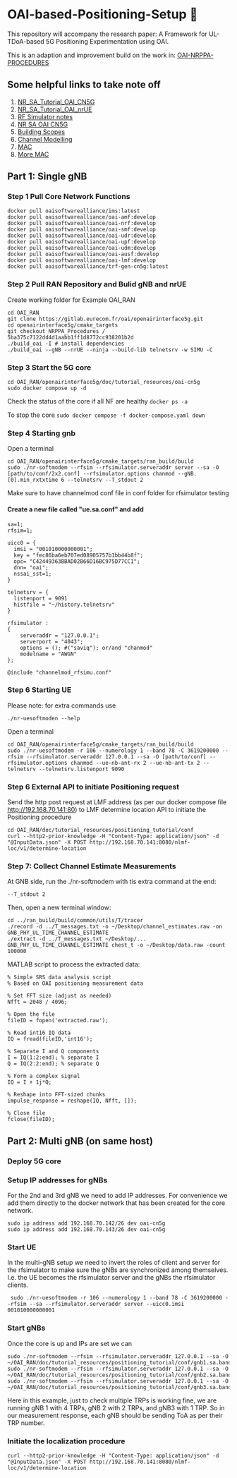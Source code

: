 # OAI-based-Positioning-Setup 🚀
This repository will accompany the research paper: A Framework for UL-TDoA-based 5G Positioning Experimentation using OAI.

This is an adaption and improvement build on the work in: [OAI-NRPPA-PROCEDURES](https://gitlab.eurecom.fr/oai/openairinterface5g/-/blob/NRPPA_Procedures/doc/tutorial_resources/Positioning%20Tutorial/Positioning%20Testing%20Setup%20Guide.docx?ref_type=heads)

## Some helpful links to take note off
1. [NR_SA_Tutorial_OAI_CN5G](https://gitlab.eurecom.fr/oai/openairinterface5g/-/blob/develop/doc/NR_SA_Tutorial_OAI_CN5G.md#22-oai-cn5g-configuration-files)
2. [NR_SA_Tutorial_OAI_nrUE](https://gitlab.eurecom.fr/oai/openairinterface5g/-/blob/develop/doc/NR_SA_Tutorial_OAI_nrUE.md#65-lower-latency-on-user-plane)
3. [RF Simulator notes](https://gitlab.eurecom.fr/oai/openairinterface5g/-/tree/develop/radio/rfsimulator)
4. [NR SA OAI CN5G](https://gitlab.eurecom.fr/oai/openairinterface5g/-/blob/develop/doc/NR_SA_Tutorial_OAI_CN5G.md)
5. [Building Scopes](https://gitlab.eurecom.fr/oai/trainings/oai-workshops/-/tree/main/ran?ref_type=heads#scopes)
6. [Channel Modelling](https://gitlab.eurecom.fr/oai/openairinterface5g/-/blob/develop/openair1/SIMULATION/TOOLS/DOC/channel_simulation.md)
7. [MAC](https://gitlab.eurecom.fr/oai/openairinterface5g/-/blob/develop/doc/MAC/mac-usage.md)
8. [More MAC](https://gitlab.eurecom.fr/oai/openairinterface5g/-/blob/develop/doc/RUNMODEM.md)

## Part 1: Single gNB

### Step 1 Pull Core Network Functions
```
docker pull oaisoftwarealliance/ims:latest
docker pull oaisoftwarealliance/oai-amf:develop
docker pull oaisoftwarealliance/oai-nrf:develop
docker pull oaisoftwarealliance/oai-smf:develop
docker pull oaisoftwarealliance/oai-udr:develop
docker pull oaisoftwarealliance/oai-upf:develop
docker pull oaisoftwarealliance/oai-udm:develop
docker pull oaisoftwarealliance/oai-ausf:develop
docker pull oaisoftwarealliance/oai-lmf:develop
docker pull oaisoftwarealliance/trf-gen-cn5g:latest
```
### Step 2 Pull RAN Repository and Bulid gNB and nrUE

Create working folder for Example OAI_RAN

```
cd OAI_RAN
git clone https://gitlab.eurecom.fr/oai/openairinterface5g.git 
cd openairinterface5g/cmake_targets
git checkout NRPPA_Procedures / 5ba375c7122dd4d1aabb1ff1d8772cc938201b2d
./build_oai -I # install dependencies
./build_oai --gNB --nrUE --ninja --build-lib telnetsrv -w SIMU -C
```

### Step 3 Start the 5G core

```
cd OAI_RAN/openairinterface5g/doc/tutorial_resources/oai-cn5g
sudo docker compose up -d
```

Check the status of the core if all NF are healthy 
`docker ps -a`

To stop the core
`sudo docker compose -f docker-compose.yaml down`

### Step 4 Starting gnb

Open a terminal 
```
cd OAI_RAN/openairinterface5g/cmake_targets/ran_build/build 
sudo ./nr-softmodem --rfsim --rfsimulator.serveraddr server --sa -O [path/to/conf/2x2.conf] --rfsimulator.options chanmod --gNB.[0].min_rxtxtime 6 --telnetsrv --T_stdout 2
```
Make sure to have channelmod conf file in conf folder for rfsimulator testing


#### Create a new file called "ue.sa.conf" and add
```
sa=1;
rfsim=1;

uicc0 = {
  imsi = "001010000000001";
  key = "fec86ba6eb707ed08905757b1bb44b8f";
  opc= "C42449363BBAD02B66D16BC975D77CC1";
  dnn= "oai";
  nssai_sst=1;
}

telnetsrv = {
  listenport = 9091
  histfile = "~/history.telnetsrv"
}

rfsimulator :
{
    serveraddr = "127.0.0.1";
    serverport = "4043";
    options = (); #("saviq"); or/and "chanmod"
    modelname = "AWGN"
};

@include "channelmod_rfsimu.conf"
```
### Step 6 Starting UE 
Please note: for extra commands use 
```
./nr-uesoftmoden --help
```
Open a terminal 
```
cd OAI_RAN/openairinterface5g/cmake_targets/ran_build/build
sudo ./nr-uesoftmodem -r 106 --numerology 1 --band 78 -C 3619200000 --rfsim --rfsimulator.serveraddr 127.0.0.1 --sa -O [path/to/conf] --rfsimulator.options chanmod --ue-nb-ant-rx 2 --ue-nb-ant-tx 2 --telnetsrv --telnetsrv.listenport 9090
```

### Step 6 External API to initiate Positioning request

Send the http post request at LMF address (as per our docker compose file http://192.168.70.141:80) to LMF determine location API to initiate the Positioning procedure

```
cd OAI_RAN/doc/tutorial_resources/positioning_tutorial/conf
curl --http2-prior-knowledge -H "Content-Type: application/json" -d "@InputData.json" -X POST http://192.168.70.141:8080/nlmf-loc/v1/determine-location
```

### Step 7: Collect Channel Estimate Measurements
At GNB side, run the ./nr-softmodem with tis extra command at the end:
```
--T_stdout 2
```

Then, open a new terminal window:
```
cd ../ran_build/build/common/utils/T/tracer
./record -d ../T_messages.txt -o ~/Desktop/channel_estimates.raw -on GNB_PHY_UL_TIME_CHANNEL_ESTIMATE
./extract -d ../T_messages.txt ~/Desktop/... GNB_PHY_UL_TIME_CHANNEL_ESTIMATE chest_t -o ~/Desktop/data.raw -count 100000
```

MATLAB script to process the extracted data:
```
% Simple SRS data analysis script
% Based on OAI positioning measurement data

% Set FFT size (adjust as needed)
Nfft = 2048 / 4096;

% Open the file
fileID = fopen('extracted.raw');

% Read int16 IQ data
IQ = fread(fileID,'int16');

% Separate I and Q components
I = IQ(1:2:end); % separate I
Q = IQ(2:2:end); % separate Q

% Form a complex signal
IQ = I + 1j*Q;

% Reshape into FFT-sized chunks
impulse_response = reshape(IQ, Nfft, []);

% Close file
fclose(fileID);
```

## Part 2: Multi gNB (on same host)

### Deploy 5G core
### Setup IP addresses for gNBs

For the 2nd and 3rd gNB we need to add IP addresses. For convenience we add them directly to the docker network that has been created for the core network. 
```
sudo ip address add 192.168.70.142/26 dev oai-cn5g
sudo ip address add 192.168.70.143/26 dev oai-cn5g
```
### Start UE

In the multi-gNB setup we need to invert the roles of client and server for the rfsimulator to make sure the gNBs are synchronized among themselves. I.e. the UE becomes the rfsimulator server and the gNBs the rfsimulator clients. 

```
 sudo ./nr-uesoftmodem -r 106 --numerology 1 --band 78 -C 3619200000 --rfsim --sa --rfsimulator.serveraddr server --uicc0.imsi 001010000000001
```

### Start gNBs

Once the core is up and IPs are set we can 

```
sudo ./nr-softmodem --rfsim --rfsimulator.serveraddr 127.0.0.1 --sa -O ~/OAI_RAN/doc/tutorial_resources/positioning_tutorial/conf/gnb1.sa.band78.106prb.rfsim4x4.conf
sudo ./nr-softmodem --rfsim --rfsimulator.serveraddr 127.0.0.1 --sa -O ~/OAI_RAN/doc/tutorial_resources/positioning_tutorial/conf/gnb2.sa.band78.106prb.rfsim2x2.conf
sudo ./nr-softmodem --rfsim --rfsimulator.serveraddr 127.0.0.1 --sa -O ~/OAI_RAN/doc/tutorial_resources/positioning_tutorial/conf/gnb3.sa.band78.106prb.rfsim.conf
```

Here in this example, just to check multiple TRPs is working fine, we are running gNB 1 with 4 TRPs, gNB 2 with 2 TRPs, and gNB3 with 1 TRP. So in our measurement response, each gNB should be sending ToA as per their TRP number.


### Initiate the localization procedure

```
curl --http2-prior-knowledge -H "Content-Type: application/json" -d "@InputData.json" -X POST http://192.168.70.141:8080/nlmf-loc/v1/determine-location
```

